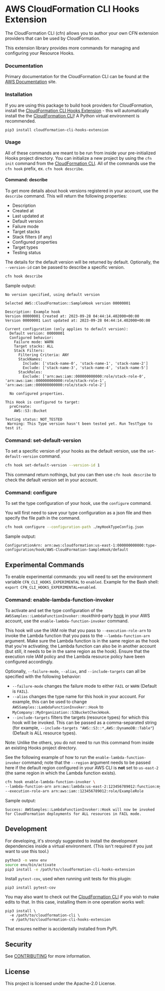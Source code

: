 # AWS CloudFormation CLI Hooks Extension

The CloudFormation CLI (cfn) allows you to author your own CFN extension providers that can be used by CloudFormation.

This extension library provides more commands for managing and configuring your Resource Hooks.


### Documentation

Primary documentation for the CloudFormation CLI can be found at the [AWS Documentation](https://docs.aws.amazon.com/cloudformation-cli/latest/userguide/what-is-cloudformation-cli.html) site.

### Installation

If you are using this package to build hook providers for CloudFormation, install the [CloudFormation CLI Hooks Extension](https://github.com/aws-cloudformation/cloudformation-cli-hooks-extension) - this will automatically install the the [CloudFormation CLI](https://github.com/aws-cloudformation/cloudformation-cli)! A Python virtual environment is recommended.

```shell
pip3 install cloudformation-cli-hooks-extension
```

### Usage

All of these commands are meant to be run from inside your pre-initialized Hooks project directory. You can initialize a new project by using the `cfn init` command from the [CloudFormation CLI](https://github.com/aws-cloudformation/cloudformation-cli?tab=readme-ov-file#command-init). All of the commands use the `cfn hook` prefix, ex. `cfn hook describe`.

#### Command: describe

To get more details about hook versions registered in your account, use the `describe` command. This will return the following properties:

- Description
- Created at
- Last updated at
- Default version
- Failure mode
- Target stacks
- Stack filters (if any)
- Configured properties
- Target types
- Testing status

The details for the default version will be returned by default. Optionally, the `--version-id` can be passed to describe a specific version.

```bash
cfn hook describe
```

Sample output:

```
No version specified, using default version

Selected AWS::CloudFormation::SampleHook version 00000001

Description: Example hook
Version 00000001 Created at: 2023-09-28 04:44:14.402000+00:00
Version 00000001 Last updated at: 2023-09-28 04:44:14.402000+00:00

Current configuration (only applies to default version):
  Default version: 00000001
  Configured behavior:
    Failure mode: WARN
    Target stacks: ALL
    Stack Filters:
      Filtering Criteria: ANY
      StackNames:
        Include: ['stack-name-0', 'stack-name-1', 'stack-name-2']
        Exclude: ['stack-name-3', 'stack-name-4', 'stack-name-5']
      StackRoles:
        Exclude: ['arn:aws:iam::000000000000:role/stack-role-0', 'arn:aws:iam::000000000000:role/stack-role-1', 'arn:aws:iam::000000000000:role/stack-role-2']

  No configured properties.

This Hook is configured to target:
  preCreate:
    AWS::S3::Bucket

Testing status: NOT_TESTED
 Warning: This Type version hasn't been tested yet. Run TestType to test it.
```

### Command: set-default-version

To set a specific version of your hooks as the default version, use the `set-default-version` command.

```bash
cfn hook set-default-version --version-id 1
```

This command return nothings, but you can then use `cfn hook describe` to check the default version set in your account.

### Command: configure

To set the type configuration of your hook, use the `configure` command.

You will first need to save your type configuration as a json file and then specify the file path in the command.


```bash
cfn hook configure --configuration-path ./myHookTypeConfig.json
```

Sample output:

```
ConfigurationArn: arn:aws:cloudformation:us-east-1:000000000000:type-configuration/hook/AWS-CloudFormation-SampleHook/default
```

## Experimental Commands

To enable experimental commands: you will need to set the environment variable `CFN_CLI_HOOKS_EXPERIMENTAL` to `enabled`. Example for the Bash shell: `export CFN_CLI_HOOKS_EXPERIMENTAL=enabled`.

### Command: enable-lambda-function-invoker

To activate and set the type configuration of the `AWSSamples::LambdaFunctionInvoker::Hook`third-party [hook](https://github.com/aws-cloudformation/aws-cloudformation-samples/tree/main/hooks/python-hooks/lambda-function-invoker) in your AWS account, use the `enable-lambda-function-invoker` command.

This hook will use the IAM role that you pass to `--execution-role-arn` to invoke the Lambda function that you pass to the `--lambda-function-arn` argument. Make sure the Lambda function is in the same region as the hook that you're activating; the Lambda function can also be in another account (but still, it needs to be in the same region as the hook). Ensure that the execution role IAM policy and the Lambda resource policy have been configured accordingly.

Optionally, `--failure-mode`, `--alias`, and `--include-targets` can all be specified with the following behavior:

- `--failure-mode` changes the failure mode to either `FAIL` or `WARN` (Default is `FAIL`).
- `--alias` changes the type name for this hook in your account. For example, this can be used to change `AWSSamples::LambdaFunctionInvoker::Hook` to `MyCompany::MyOrganization::S3BucketCheckHook`.
- `--include-targets` filters the targets (resource types) for which this hook will be invoked. This can be passed as a comma-separated string (for example, `--include-targets "AWS::S3::*,AWS::DynamoDB::Table"`) (Default is ALL resource types).

Note: Unlike the others, you do not need to run this command from inside an existing Hooks project directory.

See the following example of how to run the `enable-lambda-function-invoker` command; note that the `--region` argument needs to be passed here if the default region configured in your AWS CLI is **not** set to `us-east-2` (the same region in which the Lambda function exists).

```bash
cfn hook enable-lambda-function-invoker \
--lambda-function-arn arn:aws:lambda:us-east-2:123456789012:function:my-function:1 \
--execution-role-arn arn:aws:iam::123456789012:role/ExampleRole
```

Sample output:
```
Success: AWSSamples::LambdaFunctionInvoker::Hook will now be invoked for CloudFormation deployments for ALL resources in FAIL mode.
```


## Development

For developing, it's strongly suggested to install the development dependencies inside a virtual environment. (This isn't required if you just want to use this tool.)

```bash
python3 -m venv env
source env/bin/activate
pip3 install -e /path/to/cloudformation-cli-hooks-extension
```

Install `pytest-cov`, used when running unit tests for this plugin:

```shell
pip3 install pytest-cov
```

You may also want to check out the [CloudFormation CLI](https://github.com/aws-cloudformation/cloudformation-cli) if you wish to make edits to that. In this case, installing them in one operation works well:

```shell
pip3 install \
  -e /path/to/cloudformation-cli \
  -e /path/to/cloudformation-cli-hooks-extension
```

That ensures neither is accidentally installed from PyPI.

## Security

See [CONTRIBUTING](CONTRIBUTING.md#security-issue-notifications) for more information.

## License

This project is licensed under the Apache-2.0 License.
